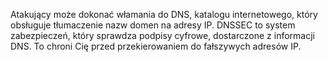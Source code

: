 
Atakujący może dokonać włamania do DNS, katalogu internetowego, który obsługuje
tłumaczenie nazw domen na adresy IP. DNSSEC to system zabezpieczeń, który
sprawdza podpisy cyfrowe, dostarczone z informacji DNS. 
To chroni Cię przed przekierowaniem do fałszywych adresów IP.
